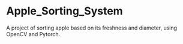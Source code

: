 # Apple_Sorting_System
A project of sorting apple based on its freshness and diameter, using OpenCV and Pytorch.
